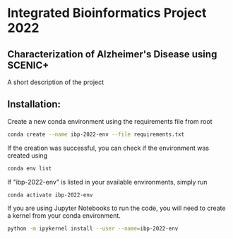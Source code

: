 # Integrated Bioinformatics Project 2022 

## Characterization of Alzheimer's Disease using SCENIC+

A short description of the project

## Installation:

Create a new conda environment using the requirements file from root

```bash
conda create --name ibp-2022-env --file requirements.txt
```

If the creation was successful, you can check if the environment was created using

```bash
conda env list
```

If "ibp-2022-env" is listed in your available environments, simply run

```bash
conda activate ibp-2022-env
```

If you are using Jupyter Notebooks to run the code, you will need to create a kernel from your conda environment.

```bash
python -m ipykernel install --user --name=ibp-2022-env
```
